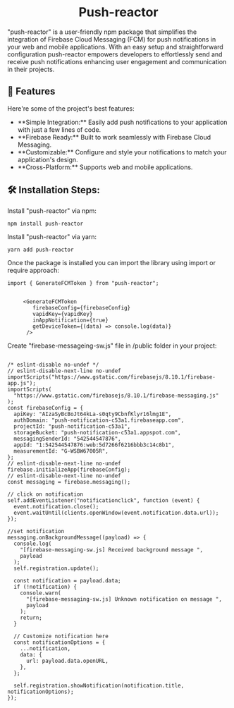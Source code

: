 <h1 align="center" id="title">Push-reactor</h1>

<p id="description">"push-reactor" is a user-friendly npm package that simplifies the integration of Firebase Cloud Messaging (FCM) for push notifications in your web and mobile applications. With an easy setup and straightforward configuration push-reactor empowers developers to effortlessly send and receive push notifications enhancing user engagement and communication in their projects.</p>

<h2>🧐 Features</h2>

Here're some of the project's best features:

-   \*\*Simple Integration:\*\* Easily add push notifications to your application with just a few lines of code.
-   \*\*Firebase Ready:\*\* Built to work seamlessly with Firebase Cloud Messaging.
-   \*\*Customizable:\*\* Configure and style your notifications to match your application's design.
-   \*\*Cross-Platform:\*\* Supports web and mobile applications.

<h2>🛠️ Installation Steps:</h2>

<p> Install "push-reactor" via npm:</p>

```
npm install push-reactor
```

<p> Install "push-reactor" via yarn:</p>

```
yarn add push-reactor
```

<p> Once the package is installed you can import the library using import or require approach:</p>

```
import { GenerateFCMToken } from "push-reactor";


     <GenerateFCMToken
        firebaseConfig={firebaseConfig}
        vapidKey={vapidKey}
        inAppNotification={true}
        getDeviceToken={(data) => console.log(data)}
      />
```

<p> Create "firebase-messageing-sw.js" file in /public folder in your project:</p>

```render-babel

/* eslint-disable no-undef */
// eslint-disable-next-line no-undef
importScripts("https://www.gstatic.com/firebasejs/8.10.1/firebase-app.js");
importScripts(
  "https://www.gstatic.com/firebasejs/8.10.1/firebase-messaging.js"
);
const firebaseConfig = {
  apiKey: "AIzaSyBcBoJt64kLa-s0qty9CbnfKlyr16lmg1E",
  authDomain: "push-notification-c53a1.firebaseapp.com",
  projectId: "push-notification-c53a1",
  storageBucket: "push-notification-c53a1.appspot.com",
  messagingSenderId: "542544547876",
  appId: "1:542544547876:web:5d7266f6216bbb3c14c8b1",
  measurementId: "G-WSBW67005R",
};
// eslint-disable-next-line no-undef
firebase.initializeApp(firebaseConfig);
// eslint-disable-next-line no-undef
const messaging = firebase.messaging();

// click on notification
self.addEventListener("notificationclick", function (event) {
  event.notification.close();
  event.waitUntil(clients.openWindow(event.notification.data.url));
});

//set notification
messaging.onBackgroundMessage((payload) => {
  console.log(
    "[firebase-messaging-sw.js] Received background message ",
    payload
  );
  self.registration.update();

  const notification = payload.data;
  if (!notification) {
    console.warn(
      "[firebase-messaging-sw.js] Unknown notification on message ",
      payload
    );
    return;
  }

  // Customize notification here
  const notificationOptions = {
    ...notification,
    data: {
      url: payload.data.openURL,
    },
  };

  self.registration.showNotification(notification.title, notificationOptions);
});


```
